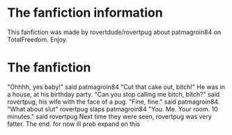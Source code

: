 # The fanfiction information
This fanfiction was made by rovertdude/rovertpug about patmagroin84 on TotalFreedom.
Enjoy.

# The fanfiction
"Ohhhh, yes baby!" said patmagroin84 "Cut that cake out, bitch!"
He was in a house, at his birthday party.
"Can you stop calling me bitch, bitch?" said rovertpug, his wife with the face of a pug.
"Fine, fine." said patmagroin84. "What about slut"
rovertpug slaps patmagroin84
"You. Me. Your room. 10 minutes." said rovertpug
Next time they were seen, rovertpug was very fatter.
The end.
for now ill prob expand on this
